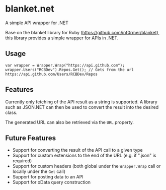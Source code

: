 blanket.net
===========

A simple API wrapper for .NET

Base on the blanket library for Ruby (https://github.com/inf0rmer/blanket), this library provides a simple wrapper for APIs in .NET.

## Usage

    var wrapper = Wrapper.Wrap("https://api.github.com");
    wrapper.Users("RCBDev").Repos.Get(); // Gets from the url https://api.github.com/Users/RCBDev/Repos

## Features

Currently only fetching of the API result as a string is supported. A library such as JSON.NET can then be used to convert the result into the desired class.

The generated URL can also be retrieved via the `URL` property.

## Future Features

* Support for converting the result of the API call to a given type
* Support for custom extensions to the end of the URL (e.g. if ".json" is required)
* Support for custom headers (both global under the `Wrapper.Wrap` call or locally under the `Get` call)
* Support for posting data to an API
* Support for oData query construction
